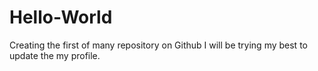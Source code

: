 # Hello-World
Creating the first of many repository on Github
I will be trying my best to update the my profile.
